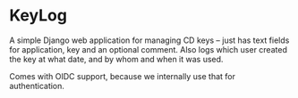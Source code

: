 # KeyLog

A simple Django web application for managing CD keys – just has text fields for application, key and an optional comment. Also logs which user created the key at what date, and by whom and when it was used.

Comes with OIDC support, because we internally use that for authentication.